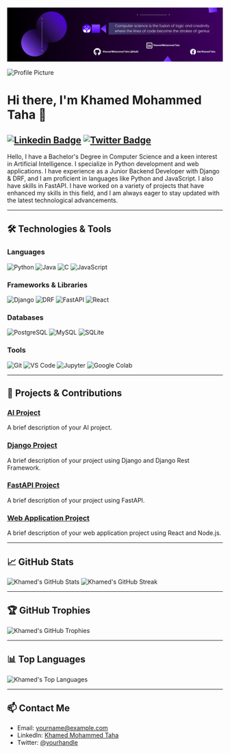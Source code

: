 ![Alt text](1.png)
<!-- Profile Header -->
<img src="https://avatars.githubusercontent.com/your-username" alt="Profile Picture" width="150">

# Hi there, I'm Khamed Mohammed Taha 👋

[![Linkedin Badge](https://img.shields.io/badge/-KhamedMohammedTaha-blue?style=flat-square&logo=Linkedin&logoColor=white&link=https://www.linkedin.com/in/yourprofile/)](https://www.linkedin.com/in/yourprofile/)
[![Twitter Badge](https://img.shields.io/badge/-@yourhandle-1ca0f1?style=flat-square&labelColor=1ca0f1&logo=twitter&logoColor=white&link=https://twitter.com/yourhandle)](https://twitter.com/yourhandle)
---

Hello, I have a Bachelor's Degree in Computer Science and a keen interest in Artificial Intelligence. I specialize in Python development and web applications. I have experience as a Junior Backend Developer with Django & DRF, and I am proficient in languages like Python and JavaScript. I also have skills in FastAPI. I have worked on a variety of projects that have enhanced my skills in this field, and I am always eager to stay updated with the latest technological advancements.

---

## 🛠 Technologies & Tools

### Languages
![Python](https://img.shields.io/badge/-Python-333333?style=flat&logo=python)
![Java](https://img.shields.io/badge/-Java-333333?style=flat&logo=java)
![C](https://img.shields.io/badge/-C-333333?style=flat&logo=c)
![JavaScript](https://img.shields.io/badge/-JavaScript-333333?style=flat&logo=javascript)

### Frameworks & Libraries
![Django](https://img.shields.io/badge/-Django-333333?style=flat&logo=django)
![DRF](https://img.shields.io/badge/-Django%20Rest%20Framework-333333?style=flat&logo=django)
![FastAPI](https://img.shields.io/badge/-FastAPI-333333?style=flat&logo=fastapi)
![React](https://img.shields.io/badge/-React-333333?style=flat&logo=react)

### Databases
![PostgreSQL](https://img.shields.io/badge/-PostgreSQL-333333?style=flat&logo=postgresql)
![MySQL](https://img.shields.io/badge/-MySQL-333333?style=flat&logo=mysql)
![SQLite](https://img.shields.io/badge/-SQLite-333333?style=flat&logo=sqlite)

### Tools
![Git](https://img.shields.io/badge/-Git-333333?style=flat&logo=git)
![VS Code](https://img.shields.io/badge/-VS%20Code-333333?style=flat&logo=visual-studio-code&logoColor=007ACC)
![Jupyter](https://img.shields.io/badge/-Jupyter-333333?style=flat&logo=jupyter)
![Google Colab](https://img.shields.io/badge/-Google%20Colab-333333?style=flat&logo=google-colab)

---

## 🔧 Projects & Contributions

### [AI Project](https://github.com/your-username/ai-project)
A brief description of your AI project.

### [Django Project](https://github.com/your-username/django-project)
A brief description of your project using Django and Django Rest Framework.

### [FastAPI Project](https://github.com/your-username/fastapi-project)
A brief description of your project using FastAPI.

### [Web Application Project](https://github.com/your-username/webapp-project)
A brief description of your web application project using React and Node.js.

---

## 📈 GitHub Stats

<img src="https://github-readme-stats.vercel.app/api?username=your-username&show_icons=true&hide_border=true" alt="Khamed's GitHub Stats">
<img src="https://github-readme-streak-stats.herokuapp.com/?user=your-username&hide_border=true" alt="Khamed's GitHub Streak">

---

## 🏆 GitHub Trophies

<img src="https://github-profile-trophy.vercel.app/?username=your-username&theme=onedark" alt="Khamed's GitHub Trophies">

---

## 📊 Top Languages

<img src="https://github-readme-stats.vercel.app/api/top-langs/?username=your-username&layout=compact&hide_border=true" alt="Khamed's Top Languages">

---

## 📫 Contact Me

- Email: [yourname@example.com](mailto:yourname@example.com)
- LinkedIn: [Khamed Mohammed Taha](https://www.linkedin.com/in/yourprofile/)
- Twitter: [@yourhandle](https://twitter.com/yourhandle)
